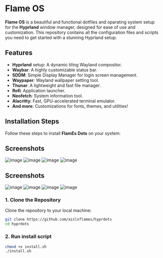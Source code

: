 # Flame OS

**Flame OS** is a beautiful and functional dotfiles and oparating system setup for the **Hyprland** window manager, designed for ease of use and customization. This repository contains all the configuration files and scripts you need to get started with a stunning Hyprland setup.

## Features

- **Hyprland** setup: A dynamic tiling Wayland compositor.
- **Waybar**: A highly customizable status bar.
- **SDDM**: Simple Display Manager for login screen management.
- **Waypaper**: Wayland wallpaper setting tool.
- **Thunar**: A lightweight and fast file manager.
- **Rofi**: Application launcher.
- **Neofetch**: System information tool.
- **Alacritty**: Fast, GPU-accelerated terminal emulator.
- **And more**: Customizations for fonts, themes, and utilities!

## Installation Steps

Follow these steps to install **FlamEs Dots** on your system:
## Screenshots
![image](https://github.com/user-attachments/assets/cf056f6a-69c1-4aa3-b62a-08601a4799af)
![image](https://github.com/user-attachments/assets/e41bf4ab-f2fe-4a31-a1b4-5dc6d37be8b9)
![image](https://github.com/user-attachments/assets/1d76e02f-2857-4fd9-b72e-bcb7abdf83bb)
![image](https://github.com/user-attachments/assets/ec992dea-0381-4ebc-bda2-2bcd9dcd015e)


## Screenshots

![image](https://github.com/user-attachments/assets/acdc028e-0d10-4acc-83e1-2de524c2a109)
![image](https://github.com/user-attachments/assets/5acd02f5-81f7-4986-8743-0e65f2cf0049)
![image](https://github.com/user-attachments/assets/5bc60986-d312-4fe5-b347-e037f0ca5a76)
![image](https://github.com/user-attachments/assets/0dd0031c-7f45-436e-8c4d-f55073387de5)

### 1. Clone the Repository

Clone the repository to your local machine:

```bash
git clone https://github.com/aislxflames/hyprdots
cd hyprdots
```

### 2. Run install script

```bash
chmod +x install.sh
./install.sh
```
